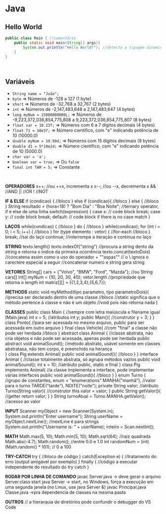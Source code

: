 # Java

## Hello World
```java
public class Main { //comentário
    public static void main(String[] args){
        System.out.println("Hello World!"); //detecta a tipagem dinamicamente
    }
}
```

<br>

## Variáveis
- `String name = "João";`
- `byte` => Números de -128 a 127 (1 byte)
- `short` => Números de -32,768 a 32,767 (2 bytes)
- `int` => Números de -2,147,483,648 a 2,147,483,647 (4 bytes)
- `long myNum = 15000000000L;` => Números de -9,223,372,036,854,775,808 a 9,223,372,036,854,775,807 (8 bytes)
- `float var = 10.23f;` => Números com 6 a 7 dígitos decimais (4 bytes)
- `float f1 = 10e3f;` => Número científico, com "e" indicando potência de 10 (10000.0)
- `double myNum = 19.99d;` => Números com 15 dígitos decimais (8 bytes)
- `double d1 = 5*10e2d;` => Número científico, com "e" indicando potência de 10 (5000.0)
- `char var = 'a';`
- `boolean var = true;` => Ou `false`
- `final int TAM = 5;` => Constante

<br>

**OPERADORES**
x++; //ou ++x, incrementa x
x--; //ou --x, decrementa x
&& //AND
|| //OR
! //NOT

**IF & ELSE**
if (condicao) {
    //bloco
}
else if (condicao){
    //bloco
}
else {
    //bloco
}
String resultado = (hora<18) ? "Bom Dia" : "Boa Noite"; //ternary operator, if e else de uma linha
switch(expression) {
  case x:
    // code block
    break;
  case y:
    // code block
    break;
  default:
    // code block if there is no case match
}

**LAÇOS**
while(condicao) {
    //bloco
}
do {
    //bloco
}
while(condicao);
for (int i = 0; i < 5; i++) {
    //bloco
}
for (type elemento : vetor) { //for-each
    //bloco
}
break; //sai do laço
continue; //interrompe a iteração e continua no laço

**STRING**
texto.length()
texto.indexOf("string") //procura a string dento da string e retorna o índice da primeira ocorrência
texto.concat(textoDois) //concatena assim como o uso do operador +
"\"aspas\"" // o \ ignora o carectere especial a seguir
//concatenar numero e string gera string

**VETORES**
String[] cars = {"Volvo", "BMW", "Ford", "Mazda"}; //ou String cars[]
int[] myNum = {10, 20, 30, 40};
vetor.length //propriedade que retorna o length
int matriz[][] = {{1,2,3,4},{5,6,7}};

**METHODS**
static void myMethod(tipo parametro, tipo parametroDois){ //precisa ser declarado dentro de uma classe
    //bloco
    //static significa que o método pertence à classe e não é um objeto
    //void pois não retorna nada
}

**CLASSES**
public class Main { //sempre com letra maiúscula e filename igual (Main.java)
  int x = 5; //atributos
  int y;
  public Main(){ //construtor
      y = 3;
  }
}
class Ponto{ //para ser acessada no mesmo arquivo, public para ser acessada em outro arquivo
}
final class Vehicle{ //com "final" a classe não pode ser herdada
    //bloco
}
abstract class Animal { //classe abstrata, não cria objetos e não pode ser acessada, apenas pode ser herdada
    public abstract void animalSound(); //método abstrato, usável somente em classes abstratasa, não tem corpo, é preenchido na herança  
}
class Pig extends Animal{
    public void animalSound(){
        //bloco
    }
}
interface Animal { //classe totalmente abstrata, só agrupa métodos vazios
    public void animalSound(); 
    int x = 10; //atributo public, static e final
}
class Pig implements Animal{ //a classe implementa a interface, pode implementar várias interfaces
    public void animalSound(){
        //bloco
    }
}
enum Turno { //grupo de constantes, enum = "enumerations"
    MANHA("manhã"), //valor para o turno
    TARDE("tarde"),
    NOITE("noite");
    private String valor; //atributo
    Turno(String valor){ //construtor
        this.valor = valor;
    }
    public String getValor(){ //getter
        return valor;
    }
}
String turnoAtual = Turno.MANHA.getValor(); //acesso ao valor

**INPUT**
Scanner myObject = new Scanner(System.in);
System.out.println("Enter username");
String userName = myObject.nextLine(); //nextLine é para strings
System.out.println("Username is: " + userName);
inteiro = Scan.nextInt();

**MATH**
Math.max(5, 10);
Math.min(5, 10);
Math.sqrt(64); //raiz quadrada
Math.abs(-4.7);
Math.random(); //entre 0.0 e 1.0
int randomNum = (int)(Math.random() * 101);  // 0 a 100

**TRY-CATCH**
try {
    //bloco de código
}
catch(Exception e) {
    //tratamento do erro (output amigável por exemplo)
}
finally {
    //código a executar independente do resultado do try catch
}

**RODAR POR LINHA DE COMANDO**
javac Server.java -> deve gerar o arquivo Server.class
start java Server -> start, no Windows, força a execução em uma segunda janela (no Linux, use java Server &)
javac Principal.java Classe.java ->pra dependencia de classes na mesma pasta

**OUTROS**
// a hierarquia de diretórios pode confundir o debugger do VS Code